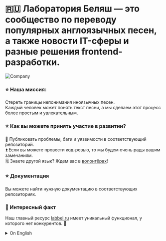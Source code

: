 # 🇷🇺 Лаборатория Беляш — это сообщество по переводу популярных англоязычных песен, а также новости IT-сферы и разные решения frontend-разработки. 

![Company](https://labbel.ru/static/gifs/cover.gif 'Company')

### ⭐ Наша миссия:

Стереть границы непонимания иноязычных песен.  
Каждый человек может понять текст песни, а мы сделаем этот процесс более простым и увлекательным. 
  
  
### ⭐ Как вы можете принять участие в развитии?

🐛 Публиковать проблемы, баги и уязвимости в соответствующий репозиторий.  
⏫ Если вы можете провести код-ревью, то мы будем очень рады вашим замечаниям.  
🗒️ Знаете другой язык? Ждем вас в [волонтёрах](labbel.ru/volunteering)!
  
  
### ⭐ Документация

Вы можете найти нужную документацию в соответствующих репозиториях.
  
  
### 🌟 Интересный факт

Наш главный ресурс [labbel.ru](labbel.ru) имеет уникальный функционал, у которого нет конкурентов. 🤩

<details>
<summary>On English</summary>

## 🇺🇸 The Belyash Lab is a community for translating popular English-language songs, as well as IT news and different frontend development solutions.    
  
  
### ⭐ Our mission:

To erase the boundaries of not understanding foreign-language songs.  
Everyone can understand the lyrics, and we make the process easier and more fun. 
    
  
### ⭐ How can you participate in development?

🐛 Publish problems, bugs and vulnerabilities to the appropriate repository.   
⏫ If you can do a code review, your feedback is very welcome.    
🗒️ Know another language? We're waiting for you in [volunteers](labbel.ru/volunteering)!  

    
### ⭐ Documentation

You can find the documentation you need in the appropriate repositories.
  
  
### 🌟 Interesting fact

Our main resource [labbel.ru](labbel.ru) has unique functionality that has no competitors. 🤩
  
</details>
